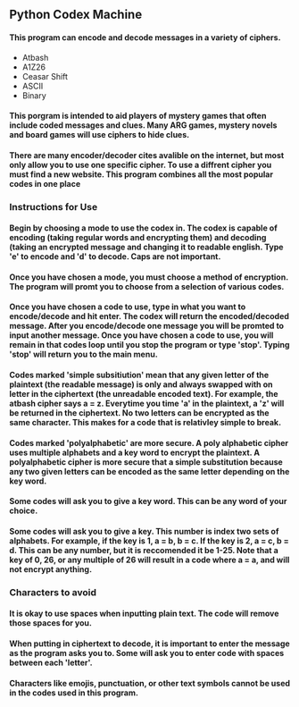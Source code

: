 ## Python Codex Machine
#### This program can encode and decode messages in a variety of ciphers. 
- Atbash
- A1Z26
- Ceasar Shift
- ASCII
- Binary
#### This porgram is intended to aid players of mystery games that often include coded messages and clues. Many ARG games, mystery novels and board games will use ciphers to hide clues. 
#### There are many encoder/decoder cites avalible on the internet, but most only allow you to use one specific cipher. To use a diffrent cipher you must find a new website. This program combines all the most popular codes in one place
### Instructions for Use
#### Begin by choosing a mode to use the codex in. The codex is capable of encoding (taking regular words and encrypting them) and decoding (taking an encrypted message and changing it to readable english. Type 'e' to encode and 'd' to decode. Caps are not important.
#### Once you have chosen a mode, you must choose a method of encryption. The program will promt you to choose from a selection of various codes. 
#### Once you have chosen a code to use, type in what you want to encode/decode and hit enter. The codex will return the encoded/decoded message. After you encode/decode one message you will be promted to input another message. Once you have chosen a code to use, you will remain in that codes loop until you stop the program or type 'stop'. Typing 'stop' will return you to the main menu. 
#### Codes marked 'simple subsitiution' mean that any given letter of the plaintext (the readable message) is only and always swapped with on letter in the ciphertext (the unreadable encoded text). For example, the atbash cipher says a = z. Everytime you time 'a' in the plaintext, a 'z' will be returned in the ciphertext. No two letters can be encrypted as the same character. This makes for a code that is relativley simple to break. 
#### Codes marked 'polyalphabetic' are more secure. A poly alphabetic cipher uses multiple alphabets and a key word to encrypt the plaintext. A polyalphabetic cipher is more secure that a simple substitution because any two given letters can be encoded as the same letter depending on the key word. 
#### Some codes will ask you to give a key word. This can be any word of your choice. 
#### Some codes will ask you to give a key. This number is index two sets of alphabets. For example, if the key is 1, a = b, b = c. If the key is 2, a = c, b = d. This can be any number, but it is reccomended it be 1-25. Note that a key of 0, 26, or any multiple of 26 will result in a code where a = a, and will not encrypt anything. 
### Characters to avoid
#### It is okay to use spaces when inputting plain text. The code will remove those spaces for you.
#### When putting in ciphertext to decode, it is important to enter the message as the program asks you to. Some will ask you to enter code with spaces between each 'letter'.
#### Characters like emojis, punctuation, or other text symbols cannot be used in the codes used in this program. 
